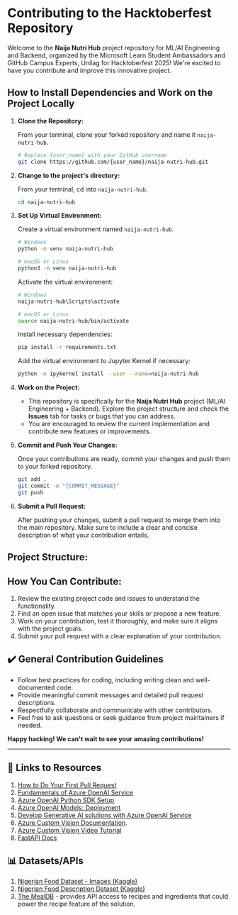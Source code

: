 # Contributing to the Hacktoberfest Repository

Welcome to the **Naija Nutri Hub** project repository for ML/AI Engineering and Backend, organized by the Microsoft Learn Student Ambassadors and GitHub Campus Experts, Unilag for Hacktoberfest 2025! We're excited to have you contribute and improve this innovative project.

## How to Install Dependencies and Work on the Project Locally

1. **Clone the Repository:**

   From your terminal, clone your forked repository and name it `naija-nutri-hub`.

   ```bash
   # Replace {user_name} with your GitHub username
   git clone https://github.com/{user_name}/naija-nutri-hub.git
   ```

2. **Change to the project's directory:**

   From your terminal, cd into `naija-nutri-hub`.

   ```bash
   cd naija-nutri-hub
   ```

3. **Set Up Virtual Environment:**

   Create a virtual environment named `naija-nutri-hub`.

   ```bash
   # Windows
   python -m venv naija-nutri-hub

   # macOS or Linux
   python3 -m venv naija-nutri-hub
   ```

   Activate the virtual environment:

   ```bash
   # Windows
   naija-nutri-hub\Scripts\activate

   # macOS or Linux
   source naija-nutri-hub/bin/activate
   ```

   Install necessary dependencies:

   ```bash
   pip install -r requirements.txt
   ```

   Add the virtual environment to Jupyter Kernel if necessary:

   ```bash
   python -m ipykernel install --user --name=naija-nutri-hub
   ```

4. **Work on the Project:**

   - This repository is specifically for the **Naija Nutri Hub** project (ML/AI Engineering + Backend). Explore the project structure and check the **Issues** tab for tasks or bugs that you can address. 
   - You are encouraged to review the current implementation and contribute new features or improvements.

5. **Commit and Push Your Changes:**

   Once your contributions are ready, commit your changes and push them to your forked repository.

   ```bash
   git add .
   git commit -m "{COMMIT_MESSAGE}"
   git push
   ```

6. **Submit a Pull Request:**

   After pushing your changes, submit a pull request to merge them into the main repository. Make sure to include a clear and concise description of what your contribution entails.

## Project Structure:


## How You Can Contribute:

1. Review the existing project code and issues to understand the functionality.
2. Find an open issue that matches your skills or propose a new feature.
3. Work on your contribution, test it thoroughly, and make sure it aligns with the project goals.
4. Submit your pull request with a clear explanation of your contribution.

## ✔️ General Contribution Guidelines

- Follow best practices for coding, including writing clean and well-documented code.
- Provide meaningful commit messages and detailed pull request descriptions.
- Respectfully collaborate and communicate with other contributors.
- Feel free to ask questions or seek guidance from project maintainers if needed.

**Happy hacking! We can't wait to see your amazing contributions!**

---

## 🔗 Links to Resources

1. [How to Do Your First Pull Request](https://youtu.be/nkuYH40cjo4?si=Cb6U2EKVR_Ns4RLw)
2. [Fundamentals of Azure OpenAI Service](https://learn.microsoft.com/en-us/training/modules/explore-azure-openai/?wt.mc_id=studentamb_217190)
3. [Azure OpenAI Python SDK Setup](https://learn.microsoft.com/en-us/azure/ai-foundry/openai/supported-languages?tabs=dotnet-secure%2Csecure%2Cpython-key%2Ccommand&pivots=programming-language-python?wt.mc_id=studentamb_217190)
4. [Azure OpenAI Models: Deployment](https://learn.microsoft.com/azure/ai-services/openai/how-to/working-with-models?tabs=powershell?wt.mc_id=studentamb_217190)
5. [Develop Generative AI solutions with Azure OpenAI Service](https://learn.microsoft.com/en-us/training/paths/develop-ai-solutions-azure-openai/?wt.mc_id=studentamb_217190)
6. [Azure Custom Vision Documentation](https://learn.microsoft.com/en-us/azure/ai-services/custom-vision-service/quickstarts/image-classification?tabs=windows%2Cvisual-studio&pivots=programming-language-python).
7. [Azure Custom Vision Video Tutorial](https://www.youtube.com/watch?v=PSHZJC1VvvI)
8. [FastAPI Docs](https://fastapi.tiangolo.com/tutorial/)

## 📊 Datasets/APIs
1. [Nigerian Food Dataset - Images (Kaggle)](https://www.kaggle.com/datasets/elinteerie/nigeria-food-ai-dataset/data)
2. [Nigerian Food Description Dataset (Kaggle)](https://www.kaggle.com/datasets/franklycypher/nigerian-foods)
3. [The MealDB](https://www.themealdb.com/) - provides API access to recipes and ingredients that could power the recipe feature of the solution. 
